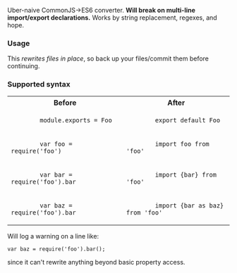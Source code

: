 Uber-naive CommonJS->ES6 converter. **Will break on multi-line import/export declarations.** Works by string replacement, regexes, and hope.

### Usage

This *rewrites files in place*, so back up your files/commit them before continuing.

### Supported syntax

<table>
  <tr>
    <th>Before</th>
    <th>After</th>
  </tr>
  <tr>
    <td>
      <code>
        module.exports = Foo
      </code>
    </td>
    <td>
      <code>
        export default Foo
      </code>
    </td>
  </tr>
  <tr>
    <td>
      <code>
        var foo = require('foo')
      </code>
    </td>
    <td>
      <code>
        import foo from 'foo'
      </code>
    </td>
  </tr>
  <tr>
    <td>
      <code>
        var bar = require('foo').bar
      </code>
    </td>
    <td>
      <code>
        import {bar} from 'foo'
      </code>
    </td>
  </tr>
  <tr>
    <td>
      <code>
        var baz = require('foo').bar
      </code>
    </td>
    <td>
      <code>
        import {bar as baz} from 'foo'
      </code>
    </td>
  </tr>
</table>

Will log a warning on a line like:

```
var baz = require('foo').bar();
```

since it can't rewrite anything beyond basic property access.

